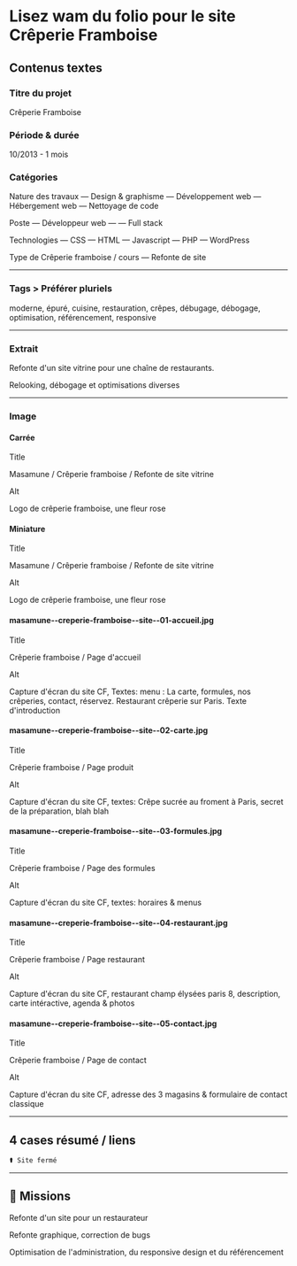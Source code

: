 # Lisez wam du folio pour le site Crêperie Framboise

## Contenus textes

### Titre du projet

Crêperie Framboise

### Période & durée

10/2013 - 1 mois

### Catégories

Nature des travaux
— Design & graphisme
— Développement web
— Hébergement web
— Nettoyage de code

Poste
— Développeur web
— — Full stack

Technologies
— CSS
— HTML
— Javascript
— PHP
— WordPress

Type de Crêperie framboise / cours
— Refonte de site

---

### Tags > Préférer pluriels

moderne, épuré, cuisine, restauration, crêpes, débugage, débogage, optimisation, référencement, responsive

---

### Extrait

Refonte d'un site vitrine pour une chaîne de restaurants.

Relooking, débogage et optimisations diverses

---

### Image

#### Carrée

Title

Masamune / Crêperie framboise / Refonte de site vitrine

Alt

Logo de crêperie framboise, une fleur rose

#### Miniature

Title

Masamune / Crêperie framboise / Refonte de site vitrine

Alt

Logo de crêperie framboise, une fleur rose

#### masamune--creperie-framboise--site--01-accueil.jpg

Title

Crêperie framboise / Page d'accueil

Alt

Capture d'écran du site CF, Textes: menu : La carte, formules, nos crêperies, contact, réservez. Restaurant crêperie sur Paris. Texte d'introduction

#### masamune--creperie-framboise--site--02-carte.jpg

Title

Crêperie framboise / Page produit

Alt

Capture d'écran du site CF, textes: Crêpe sucrée au froment à Paris, secret de la préparation, blah blah

#### masamune--creperie-framboise--site--03-formules.jpg

Title

Crêperie framboise / Page des formules

Alt

Capture d'écran du site CF, textes: horaires & menus

#### masamune--creperie-framboise--site--04-restaurant.jpg

Title

Crêperie framboise / Page restaurant

Alt

Capture d'écran du site CF, restaurant champ élysées paris 8, description, carte intéractive, agenda & photos

#### masamune--creperie-framboise--site--05-contact.jpg

Title

Crêperie framboise / Page de contact

Alt

Capture d'écran du site CF, adresse des 3 magasins & formulaire de contact classique

---

## 4 cases résumé / liens

```html
⚰️ Site fermé
```

---

## 🎯 Missions

Refonte d'un site pour un restaurateur

Refonte graphique, correction de bugs

Optimisation de l'administration, du responsive design et du référencement
